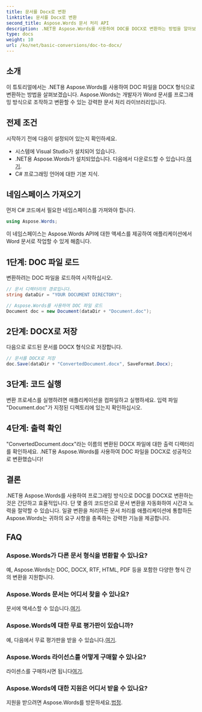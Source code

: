 ```yaml
---
title: 문서를 Docx로 변환
linktitle: 문서를 Docx로 변환
second_title: Aspose.Words 문서 처리 API
description: .NET용 Aspose.Words를 사용하여 DOC를 DOCX로 변환하는 방법을 알아보세요. 코드 예제가 포함된 단계별 가이드입니다. 개발자에게 적합합니다.
type: docs
weight: 10
url: /ko/net/basic-conversions/doc-to-docx/
---
```

## 소개

이 튜토리얼에서는 .NET용 Aspose.Words를 사용하여 DOC 파일을 DOCX 형식으로 변환하는 방법을 살펴보겠습니다. Aspose.Words는 개발자가 Word 문서를 프로그래밍 방식으로 조작하고 변환할 수 있는 강력한 문서 처리 라이브러리입니다.

## 전제 조건

시작하기 전에 다음이 설정되어 있는지 확인하세요.
- 시스템에 Visual Studio가 설치되어 있습니다.
-  .NET용 Aspose.Words가 설치되었습니다. 다음에서 다운로드할 수 있습니다.[여기](https://releases.aspose.com/words/net/).
- C# 프로그래밍 언어에 대한 기본 지식.

## 네임스페이스 가져오기

먼저 C# 코드에서 필요한 네임스페이스를 가져와야 합니다.
```csharp
using Aspose.Words;
```

이 네임스페이스는 Aspose.Words API에 대한 액세스를 제공하여 애플리케이션에서 Word 문서로 작업할 수 있게 해줍니다.

## 1단계: DOC 파일 로드

변환하려는 DOC 파일을 로드하여 시작하십시오.
```csharp
// 문서 디렉터리의 경로입니다.
string dataDir = "YOUR DOCUMENT DIRECTORY";

// Aspose.Words를 사용하여 DOC 파일 로드
Document doc = new Document(dataDir + "Document.doc");
```

## 2단계: DOCX로 저장

다음으로 로드된 문서를 DOCX 형식으로 저장합니다.
```csharp
// 문서를 DOCX로 저장
doc.Save(dataDir + "ConvertedDocument.docx", SaveFormat.Docx);
```

## 3단계: 코드 실행

변환 프로세스를 실행하려면 애플리케이션을 컴파일하고 실행하세요. 입력 파일 "Document.doc"가 지정된 디렉토리에 있는지 확인하십시오.

## 4단계: 출력 확인

"ConvertedDocument.docx"라는 이름의 변환된 DOCX 파일에 대한 출력 디렉터리를 확인하세요. .NET용 Aspose.Words를 사용하여 DOC 파일을 DOCX로 성공적으로 변환했습니다!

## 결론

.NET용 Aspose.Words를 사용하여 프로그래밍 방식으로 DOC를 DOCX로 변환하는 것은 간단하고 효율적입니다. 단 몇 줄의 코드만으로 문서 변환을 자동화하여 시간과 노력을 절약할 수 있습니다. 일괄 변환을 처리하든 문서 처리를 애플리케이션에 통합하든 Aspose.Words는 귀하의 요구 사항을 충족하는 강력한 기능을 제공합니다.

## FAQ

### Aspose.Words가 다른 문서 형식을 변환할 수 있나요?
예, Aspose.Words는 DOC, DOCX, RTF, HTML, PDF 등을 포함한 다양한 형식 간의 변환을 지원합니다.

### Aspose.Words 문서는 어디서 찾을 수 있나요?
 문서에 액세스할 수 있습니다.[여기](https://reference.aspose.com/words/net/).

### Aspose.Words에 대한 무료 평가판이 있습니까?
 예, 다음에서 무료 평가판을 받을 수 있습니다.[여기](https://releases.aspose.com/).

### Aspose.Words 라이선스를 어떻게 구매할 수 있나요?
 라이센스를 구매하시면 됩니다[여기](https://purchase.aspose.com/buy).

### Aspose.Words에 대한 지원은 어디서 받을 수 있나요?
 지원을 받으려면 Aspose.Words를 방문하세요.[법정](https://forum.aspose.com/c/words/8).
